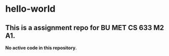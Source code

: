# hello-world
This is a assignment repo for BU MET CS 633 M2 A1.
---
**No active code in this repository.**

